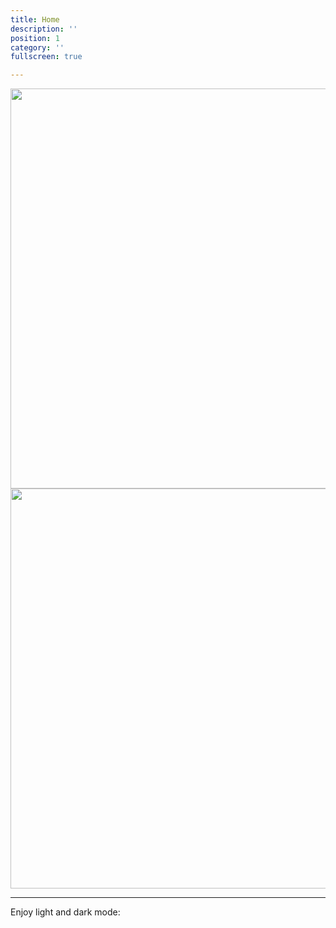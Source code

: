 ```yaml
---
title: Home
description: ''
position: 1
category: ''
fullscreen: true

---
```


<img src="./Kawakami_clouds.jpg" class="light-img" width="1280" height="640" alt=""/>
<img src="./Kawakami_clouds.jpg" class="dark-img" width="1280" height="640" alt=""/>

---

<p class="flex items-center">Enjoy light and dark mode:&nbsp;<app-color-switcher class="inline-flex ml-2"></app-color-switcher></p>
